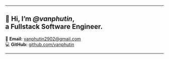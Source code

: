
---

👋 **Hi, I’m *@vanphutin*,  
a Fullstack Software Engineer.**  
---  

📧 **Email:** [vanphutin2902@gmail.com](mailto:vanphutin2902@gmail.com)  
💻 **GitHub:** [github.com/vanphutin](https://github.com/vanphutin)  

---
